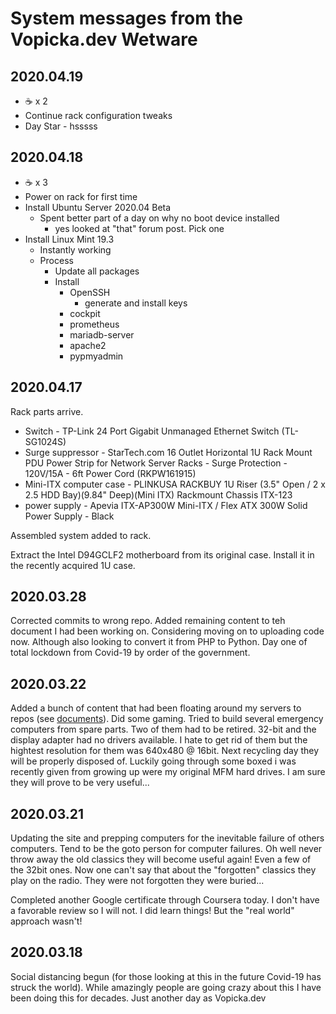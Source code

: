 # System messages from the Vopicka.dev Wetware

## 2020.04.19

* :coffee: x 2
* Continue rack configuration tweaks
* Day Star - hsssss

## 2020.04.18

* :coffee: x 3
* Power on rack for first time
* Install Ubuntu Server 2020.04 Beta
  * Spent better part of a day on why no boot device installed
    * yes looked at "that" forum post.  Pick one
* Install Linux Mint 19.3
  * Instantly working
  * Process
    * Update all packages
    * Install
      * OpenSSH
        * generate and install keys
      * cockpit
      * prometheus
      * mariadb-server
      * apache2
      * pypmyadmin

## 2020.04.17

Rack parts arrive.

* Switch - TP-Link 24 Port Gigabit Unmanaged Ethernet Switch (TL-SG1024S)
* Surge suppressor - StarTech.com 16 Outlet Horizontal 1U Rack Mount PDU Power Strip for Network Server Racks - Surge Protection - 120V/15A - 6ft Power Cord (RKPW161915)
* Mini-ITX computer case - PLINKUSA RACKBUY 1U Riser (3.5" Open / 2 x 2.5 HDD Bay)(9.84" Deep)(Mini ITX) Rackmount Chassis ITX-123
* power supply - Apevia ITX-AP300W Mini-ITX / Flex ATX 300W Solid Power Supply - Black

Assembled system added to rack.

Extract the Intel D94GCLF2 motherboard from its original case.  Install it in the recently acquired 1U case.

## 2020.03.28

Corrected commits to wrong repo.  Added remaining content to teh document I had been working on.  Considering moving on to uploading code now.  Although also looking to convert it from PHP to Python.  Day one of total lockdown from Covid-19 by order of the government.

## 2020.03.22

Added a bunch of content that had been floating around my servers to repos (see [documents](/home/vopicka/documents)).  Did some gaming.  Tried to build several emergency computers from spare parts.  Two of them had to be retired.  32-bit and the display adapter had no drivers available.  I hate to get rid of them but the hightest resolution for them was 640x480 @ 16bit.  Next recycling day they will be properly disposed of.  Luckily going through some boxed i was recently given from growing up were my original MFM hard drives.  I am sure they will prove to be very useful...

## 2020.03.21

Updating the site and prepping computers for the inevitable failure of others computers.  Tend to be the goto person for computer failures.  Oh well never throw away the old classics they will become useful again! Even a few of the 32bit ones.  Now one can't say that about the "forgotten" classics they play on the radio.  They were not forgotten they were buried...

Completed another Google certificate through Coursera today.  I don't have a favorable review so I will not.  I did learn things! But the "real world" approach wasn't!

## 2020.03.18

Social distancing begun (for those looking at this in the future Covid-19 has struck the world).  While amazingly people are going crazy about this I have been doing this for decades.  Just another day as Vopicka.dev
